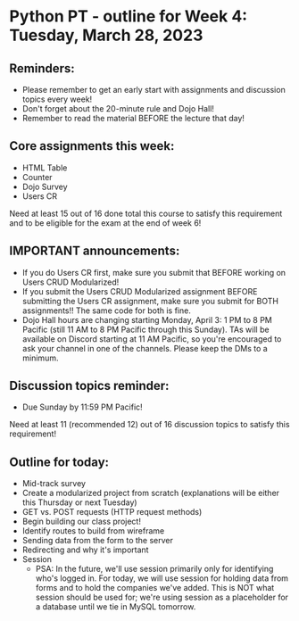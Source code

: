 # Python PT - outline for Week 4: Tuesday, March 28, 2023

## Reminders:
- Please remember to get an early start with assignments and discussion topics every week!
- Don't forget about the 20-minute rule and Dojo Hall!
- Remember to read the material BEFORE the lecture that day!

## Core assignments this week:
- HTML Table
- Counter
- Dojo Survey
- Users CR

Need at least 15 out of 16 done total this course to satisfy this requirement and to be eligible for the exam at the end of week 6!

## IMPORTANT announcements:
- If you do Users CR first, make sure you submit that BEFORE working on Users CRUD Modularized!
- If you submit the Users CRUD Modularized assignment BEFORE submitting the Users CR assignment, make sure you submit for BOTH assignments!!  The same code for both is fine.
- Dojo Hall hours are changing starting Monday, April 3: 1 PM to 8 PM Pacific (still 11 AM to 8 PM Pacific through this Sunday).  TAs will be available on Discord starting at 11 AM Pacific, so you're encouraged to ask your channel in one of the channels.  Please keep the DMs to a minimum.

## Discussion topics reminder:
- Due Sunday by 11:59 PM Pacific!

Need at least 11 (recommended 12) out of 16 discussion topics to satisfy this requirement!

## Outline for today:
- Mid-track survey
- Create a modularized project from scratch (explanations will be either this Thursday or next Tuesday)
- GET vs. POST requests (HTTP request methods)
- Begin building our class project!
- Identify routes to build from wireframe
- Sending data from the form to the server
- Redirecting and why it's important
- Session
    - PSA: In the future, we'll use session primarily only for identifying who's logged in.  For today, we will use session for holding data from forms and to hold the companies we've added.  This is NOT what session should be used for; we're using session as a placeholder for a database until we tie in MySQL tomorrow.